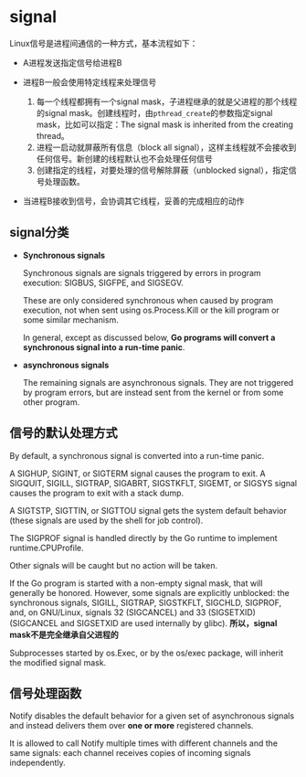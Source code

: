 # signal

Linux信号是进程间通信的一种方式，基本流程如下：


- A进程发送指定信号给进程B

- 进程B一般会使用特定线程来处理信号

	1. 每一个线程都拥有一个signal mask，子进程继承的就是父进程的那个线程的signal mask。创建线程时，由```pthread_create```的参数指定signal mask，比如可以指定：The signal mask is inherited from the creating thread。
	2. 进程一启动就屏蔽所有信息（block all signal），这样主线程就不会接收到任何信号。新创建的线程默认也不会处理任何信号
	2. 创建指定的线程，对要处理的信号解除屏蔽（unblocked signal），指定信号处理函数。

- 当进程B接收到信号，会协调其它线程，妥善的完成相应的动作

## signal分类

- **Synchronous signals**

	Synchronous signals are signals triggered by errors in program execution: SIGBUS, SIGFPE, and SIGSEGV.
	
	These are only considered synchronous when caused by program execution, not when sent using os.Process.Kill or the kill program or some similar mechanism.
	
	In general, except as discussed below, **Go programs will convert a synchronous signal into a run-time panic**.

- **asynchronous signals**

    The remaining signals are asynchronous signals. They are not triggered
    by program errors, but are instead sent from the kernel or from some
    other program.

## 信号的默认处理方式

By default, a synchronous signal is converted into a run-time panic.

A SIGHUP, SIGINT, or SIGTERM signal causes the program to exit. A SIGQUIT,
SIGILL, SIGTRAP, SIGABRT, SIGSTKFLT, SIGEMT, or SIGSYS signal causes the
program to exit with a stack dump.

A SIGTSTP, SIGTTIN, or SIGTTOU signal gets the system default behavior (these signals are used by the shell for job control).

The SIGPROF signal is handled directly by the Go runtime to implement runtime.CPUProfile.

Other signals will be caught but no action will be taken.


If the Go program is started with a non-empty signal mask, that will
generally be honored. However, some signals are explicitly unblocked:
the synchronous signals, SIGILL, SIGTRAP, SIGSTKFLT, SIGCHLD, SIGPROF,
and, on GNU/Linux, signals 32 (SIGCANCEL) and 33 (SIGSETXID) (SIGCANCEL
and SIGSETXID are used internally by glibc). **所以，signal mask不是完全继承自父进程的**

Subprocesses started by os.Exec, or by the os/exec package, will inherit the modified signal mask.

## 信号处理函数

Notify disables the default behavior for a given set of asynchronous signals and instead delivers them over **one or more** registered channels.

It is allowed to call Notify multiple times with different channels and the same signals: each channel receives copies of incoming signals independently.

